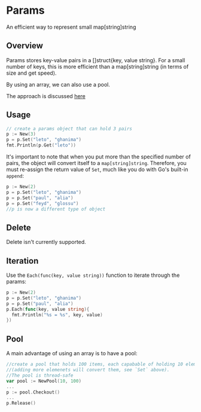 # Params

An efficient way to represent small map[string]string

## Overview

Params stores key-value pairs in a []struct{key, value string}. For a small number of keys, this is more efficient than a map[string]string (in terms of size and get speed).

By using an array, we can also use a pool.

The approach is discussed [here](http://openmymind.net/Using-Small-Arrays-Instead-Of-Small-Dictionary/)

## Usage

```go
// create a params object that can hold 3 pairs
p := New(3)
p = p.Set("leto", "ghanima")
fmt.Println(p.Get("leto"))
```

It's important to note that when you put more than the specified number of pairs, the object will convert itself to a `map[string]string`. Therefore, you must re-assign the return value of `Set`, much like you do with Go's built-in `append`:

```go
p := New(2)
p = p.Set("leto", "ghanima")
p = p.Set("paul", "alia")
p = p.Set("feyd", "glossu")
//p is now a different type of object
```

## Delete
Delete isn't currently supported.

## Iteration
Use the `Each(func(key, value string))` function to iterate through the params:

```go
p := New(2)
p = p.Set("leto", "ghanima")
p = p.Set("paul", "alia")
p.Each(func(key, value string){
  fmt.Println("%s = %s", key, value)
})
```

## Pool
A main advantage of using an array is to have a pool:

```go
//create a pool that holds 100 items, each capabable of holding 10 elements
//(adding more elemenets will convert them, see `Set` above).
//The pool is thread-safe
var pool := NewPool(10, 100)
...
p := pool.Checkout()
...
p.Release()
```
